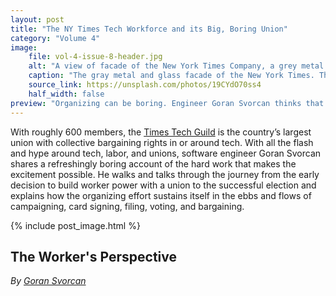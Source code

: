 ```yaml
---
layout: post
title: "The NY Times Tech Workforce and its Big, Boring Union"
category: "Volume 4"
image:
    file: vol-4-issue-8-header.jpg
    alt: "A view of facade of the New York Times Company, a grey metal and glass wall, with taxis and cars in front."
    caption: "The gray metal and glass facade of the New York Times. The company did not voluntarily recognize the country’s biggest union of workers in tech."
    source_link: https://unsplash.com/photos/19CYdO70ss4
    half_width: false
preview: "Organizing can be boring. Engineer Goran Svorcan thinks that’s good."
---
```


With roughly 600 members, the [Times Tech Guild](https://nytimesguild.org/tech/) is the country’s largest union with collective bargaining rights in or around tech. With all the flash and hype around tech, labor, and unions, software engineer Goran Svorcan shares a refreshingly boring account of the hard work that makes the excitement possible. He walks and talks through the journey from the early decision to build worker power with a union to the successful election and explains how the organizing effort sustains itself in the ebbs and flows of campaigning, card signing, filing, voting, and bargaining.

<!-- DO NOT remove the excerpt tag -->
<!--excerpt-->
<!-- remaining content goes below here -->

<!-- DO NOT remove the header image -->
{% include post_image.html %}

## The Worker's Perspective

_By [Goran Svorcan](https://twitter.com/gogisha)_

